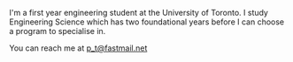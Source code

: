 I'm a first year engineering student at the University of Toronto.
I study Engineering Science which has two foundational years before I can choose a program to specialise in.

You can reach me at p_t@fastmail.net

<!--
**RunnersNum40/RunnersNum40** is a ✨ _special_ ✨ repository because its `README.md` (this file) appears on your GitHub profile.

Here are some ideas to get you started:

- 🔭 I’m currently working on ...
- 🌱 I’m currently learning ...
- 👯 I’m looking to collaborate on ...
- 🤔 I’m looking for help with ...
- 💬 Ask me about ...
- 📫 How to reach me: ...
- 😄 Pronouns: ...
- ⚡ Fun fact: ...
-->
